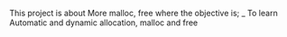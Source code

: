 This project is about More malloc, free where the objective is;
_ To learn Automatic and dynamic allocation, malloc and free
